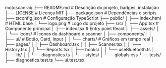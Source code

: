 motoscan-ai/
├── README.md           # Descrição do projeto, badges, instalação
├── LICENSE             # Licença MIT
├── package.json        # Dependências e scripts
├── tsconfig.json       # Configuração TypeScript
├── public/
│   ├── index.html      # HTML base
│   └── logo.png        # Logo do projeto
├── src/
│   ├── App.tsx         # Componente principal
│   ├── index.tsx       # Entry point React
│   ├── assets/
│   │   └── icons/      # Ícones do dashboard e scanner
│   ├── components/
│   │   ├── ui/         # Botão, Card, Input
│   │   └── charts/     # Gráficos em tempo real
│   ├── pages/
│   │   ├── Dashboard.tsx
│   │   ├── Scanner.tsx
│   │   ├── History.tsx
│   │   └── Reports.tsx
│   ├── hooks/
│   │   └── useBluetooth.ts
│   ├── lib/
│   │   └── diagnostics.ts
│   └── styles/
│       └── globals.css
└── tests/
    ├── diagnostics.test.ts
    └── ui.test.tsx
